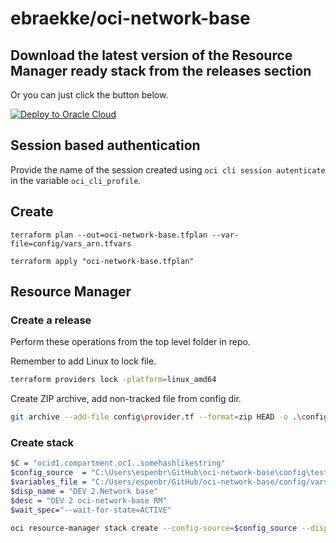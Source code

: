 # ebraekke/oci-network-base


## Download the latest version of the Resource Manager ready stack from the releases section

Or you can just click the button below.

[![Deploy to Oracle Cloud](https://oci-resourcemanager-plugin.plugins.oci.oraclecloud.com/latest/deploy-to-oracle-cloud.svg)](https://cloud.oracle.com/resourcemanager/stacks/create?zipUrl=https://github.com/ebraekke/oci-network-base/releases/download/v0.9.0-alpha.1/oci-network-base_0.9.0.zip)

## Session based authentication

Provide the name of the session created using `oci cli session autenticate` in the variable `oci_cli_profile`.

## Create

```hcl
terraform plan --out=oci-network-base.tfplan --var-file=config/vars_arn.tfvars

terraform apply "oci-network-base.tfplan"
```

## Resource Manager

### Create a release

Perform these operations from the top level folder in repo.

Remember to add Linux to lock file.
```bash
terraform providers lock -platform=linux_amd64
```

Create ZIP archive, add non-tracked file from config dir.
```bash
git archive --add-file config\provider.tf --format=zip HEAD -o .\config\test_rel.zip
```

### Create stack

```bash
$C = "ocid1.compartment.oc1..somehashlikestring"
$config_source  = "C:\Users\espenbr\GitHub\oci-network-base\config\test_rel.zip"
$variables_file = "C:/Users/espenbr/GitHub/oci-network-base/config/vars_arn.json"
$disp_name = "DEV 2.Network base"
$desc = "DEV 2 oci-network-base RM"
$wait_spec="--wait-for-state=ACTIVE"

oci resource-manager stack create --config-source=$config_source --display-name="$disp_name" --description="$desc" --variables=file://$variables_file -c $C --terraform-version=1.2.x $wait_spec
```